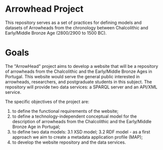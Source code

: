 # Arrowhead Project

This repository serves as a set of practices for defining models and datasets of Arrowheads from the chronology between Chalcolithic and Early/Middle Bronze Age (2800/2900 to 1500 BC).

# Goals
The "ArrowHead" project aims to develop a website that will be a repository of arrowheads from the Chalcolithic and the Early/Middle Bronze Ages in Portugal. This website would serve the general public interested in arrowheads, researchers, and postgraduate students in this subject. The repository will provide two data services: a SPARQL server and an API/XML service.

The specific objectives of the project are:
1. to define the functional requirements of the website;
2. to define a technology-independent conceptual model for the description of arrowheads from the Chalcolithic and the Early/Middle Bronze Age in Portugal;
3. to define two data models:
    3.1 XSD model;
    3.2 RDF model - as a first approach we aim to create a metadata application profile (MAP);
4. to develop the website repository and the data services.


